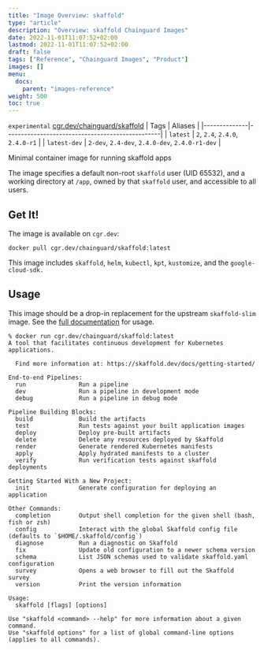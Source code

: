 ```yaml
---
title: "Image Overview: skaffold"
type: "article"
description: "Overview: skaffold Chainguard Images"
date: 2022-11-01T11:07:52+02:00
lastmod: 2022-11-01T11:07:52+02:00
draft: false
tags: ["Reference", "Chainguard Images", "Product"]
images: []
menu:
  docs:
    parent: "images-reference"
weight: 500
toc: true
---
```


`experimental` [cgr.dev/chainguard/skaffold](https://github.com/chainguard-images/images/tree/main/images/skaffold)
| Tags         | Aliases                                         |
|--------------|-------------------------------------------------|
| `latest`     | `2`, `2.4`, `2.4.0`, `2.4.0-r1`                 |
| `latest-dev` | `2-dev`, `2.4-dev`, `2.4.0-dev`, `2.4.0-r1-dev` |



Minimal container image for running skaffold apps

The image specifies a default non-root `skaffold` user (UID 65532), and a working directory at `/app`, owned by that `skaffold` user, and accessible to all users.

## Get It!

The image is available on `cgr.dev`:

```
docker pull cgr.dev/chainguard/skaffold:latest
```

This image includes `skaffold`, `helm`, `kubectl`, `kpt`, `kustomize`, and the `google-cloud-sdk.`

## Usage

This image should be a drop-in replacement for the upstream `skaffold-slim` image.
See the [full documentation](https://skaffold.dev/docs/install/#standalone-binary) for usage.


```
% docker run cgr.dev/chainguard/skaffold:latest
A tool that facilitates continuous development for Kubernetes applications.

  Find more information at: https://skaffold.dev/docs/getting-started/

End-to-end Pipelines:
  run               Run a pipeline
  dev               Run a pipeline in development mode
  debug             Run a pipeline in debug mode

Pipeline Building Blocks:
  build             Build the artifacts
  test              Run tests against your built application images
  deploy            Deploy pre-built artifacts
  delete            Delete any resources deployed by Skaffold
  render            Generate rendered Kubernetes manifests
  apply             Apply hydrated manifests to a cluster
  verify            Run verification tests against skaffold deployments

Getting Started With a New Project:
  init              Generate configuration for deploying an application

Other Commands:
  completion        Output shell completion for the given shell (bash, fish or zsh)
  config            Interact with the global Skaffold config file (defaults to `$HOME/.skaffold/config`)
  diagnose          Run a diagnostic on Skaffold
  fix               Update old configuration to a newer schema version
  schema            List JSON schemas used to validate skaffold.yaml configuration
  survey            Opens a web browser to fill out the Skaffold survey
  version           Print the version information

Usage:
  skaffold [flags] [options]

Use "skaffold <command> --help" for more information about a given command.
Use "skaffold options" for a list of global command-line options (applies to all commands).
```

